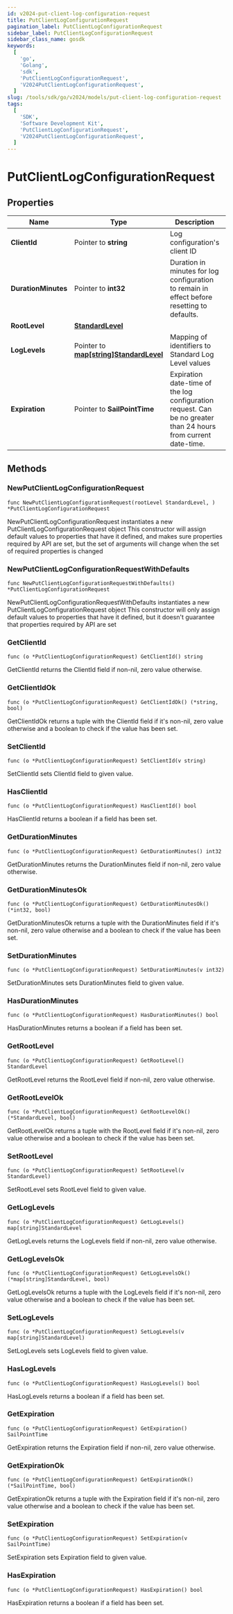```yaml
---
id: v2024-put-client-log-configuration-request
title: PutClientLogConfigurationRequest
pagination_label: PutClientLogConfigurationRequest
sidebar_label: PutClientLogConfigurationRequest
sidebar_class_name: gosdk
keywords:
  [
    'go',
    'Golang',
    'sdk',
    'PutClientLogConfigurationRequest',
    'V2024PutClientLogConfigurationRequest',
  ]
slug: /tools/sdk/go/v2024/models/put-client-log-configuration-request
tags:
  [
    'SDK',
    'Software Development Kit',
    'PutClientLogConfigurationRequest',
    'V2024PutClientLogConfigurationRequest',
  ]
---
```


# PutClientLogConfigurationRequest

## Properties

| Name | Type | Description | Notes |
| --- | --- | --- | --- |
| **ClientId** | Pointer to **string** | Log configuration's client ID | [optional] |
| **DurationMinutes** | Pointer to **int32** | Duration in minutes for log configuration to remain in effect before resetting to defaults. | [optional] [default to 240] |
| **RootLevel** | [**StandardLevel**](standard-level) |  |
| **LogLevels** | Pointer to [**map[string]StandardLevel**](standard-level) | Mapping of identifiers to Standard Log Level values | [optional] |
| **Expiration** | Pointer to **SailPointTime** | Expiration date-time of the log configuration request. Can be no greater than 24 hours from current date-time. | [optional] |

## Methods

### NewPutClientLogConfigurationRequest

`func NewPutClientLogConfigurationRequest(rootLevel StandardLevel, ) *PutClientLogConfigurationRequest`

NewPutClientLogConfigurationRequest instantiates a new PutClientLogConfigurationRequest object This constructor will assign default values to properties that have it defined, and makes sure properties required by API are set, but the set of arguments will change when the set of required properties is changed

### NewPutClientLogConfigurationRequestWithDefaults

`func NewPutClientLogConfigurationRequestWithDefaults() *PutClientLogConfigurationRequest`

NewPutClientLogConfigurationRequestWithDefaults instantiates a new PutClientLogConfigurationRequest object This constructor will only assign default values to properties that have it defined, but it doesn't guarantee that properties required by API are set

### GetClientId

`func (o *PutClientLogConfigurationRequest) GetClientId() string`

GetClientId returns the ClientId field if non-nil, zero value otherwise.

### GetClientIdOk

`func (o *PutClientLogConfigurationRequest) GetClientIdOk() (*string, bool)`

GetClientIdOk returns a tuple with the ClientId field if it's non-nil, zero value otherwise and a boolean to check if the value has been set.

### SetClientId

`func (o *PutClientLogConfigurationRequest) SetClientId(v string)`

SetClientId sets ClientId field to given value.

### HasClientId

`func (o *PutClientLogConfigurationRequest) HasClientId() bool`

HasClientId returns a boolean if a field has been set.

### GetDurationMinutes

`func (o *PutClientLogConfigurationRequest) GetDurationMinutes() int32`

GetDurationMinutes returns the DurationMinutes field if non-nil, zero value otherwise.

### GetDurationMinutesOk

`func (o *PutClientLogConfigurationRequest) GetDurationMinutesOk() (*int32, bool)`

GetDurationMinutesOk returns a tuple with the DurationMinutes field if it's non-nil, zero value otherwise and a boolean to check if the value has been set.

### SetDurationMinutes

`func (o *PutClientLogConfigurationRequest) SetDurationMinutes(v int32)`

SetDurationMinutes sets DurationMinutes field to given value.

### HasDurationMinutes

`func (o *PutClientLogConfigurationRequest) HasDurationMinutes() bool`

HasDurationMinutes returns a boolean if a field has been set.

### GetRootLevel

`func (o *PutClientLogConfigurationRequest) GetRootLevel() StandardLevel`

GetRootLevel returns the RootLevel field if non-nil, zero value otherwise.

### GetRootLevelOk

`func (o *PutClientLogConfigurationRequest) GetRootLevelOk() (*StandardLevel, bool)`

GetRootLevelOk returns a tuple with the RootLevel field if it's non-nil, zero value otherwise and a boolean to check if the value has been set.

### SetRootLevel

`func (o *PutClientLogConfigurationRequest) SetRootLevel(v StandardLevel)`

SetRootLevel sets RootLevel field to given value.

### GetLogLevels

`func (o *PutClientLogConfigurationRequest) GetLogLevels() map[string]StandardLevel`

GetLogLevels returns the LogLevels field if non-nil, zero value otherwise.

### GetLogLevelsOk

`func (o *PutClientLogConfigurationRequest) GetLogLevelsOk() (*map[string]StandardLevel, bool)`

GetLogLevelsOk returns a tuple with the LogLevels field if it's non-nil, zero value otherwise and a boolean to check if the value has been set.

### SetLogLevels

`func (o *PutClientLogConfigurationRequest) SetLogLevels(v map[string]StandardLevel)`

SetLogLevels sets LogLevels field to given value.

### HasLogLevels

`func (o *PutClientLogConfigurationRequest) HasLogLevels() bool`

HasLogLevels returns a boolean if a field has been set.

### GetExpiration

`func (o *PutClientLogConfigurationRequest) GetExpiration() SailPointTime`

GetExpiration returns the Expiration field if non-nil, zero value otherwise.

### GetExpirationOk

`func (o *PutClientLogConfigurationRequest) GetExpirationOk() (*SailPointTime, bool)`

GetExpirationOk returns a tuple with the Expiration field if it's non-nil, zero value otherwise and a boolean to check if the value has been set.

### SetExpiration

`func (o *PutClientLogConfigurationRequest) SetExpiration(v SailPointTime)`

SetExpiration sets Expiration field to given value.

### HasExpiration

`func (o *PutClientLogConfigurationRequest) HasExpiration() bool`

HasExpiration returns a boolean if a field has been set.

